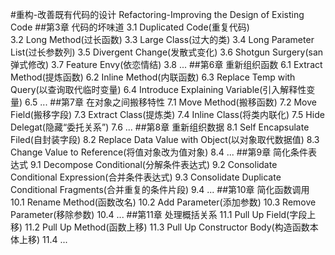 #重构-改善既有代码的设计
Refactoring-Improving the Design of Existing Code
##第3章 代码的坏味道
3.1 Duplicated Code(重复代码)<br>
3.2 Long Method(过长函数)
3.3 Large Class(过大的类)
3.4 Long Parameter List(过长参数列)
3.5 Divergent Change(发散式变化)
3.6 Shotgun Surgery(san弹式修改)
3.7 Feature Envy(依恋情结)
3.8 ...
##第6章 重新组织函数
6.1 Extract Method(提炼函数)
6.2 Inline Method(内联函数)
6.3 Replace Temp with Query(以查询取代临时变量)
6.4 Introduce Explaining Variable(引入解释性变量)
6.5 ...
##第7章 在对象之间搬移特性
7.1 Move Method(搬移函数)
7.2 Move Field(搬移字段)
7.3 Extract Class(提炼类)
7.4 Inline Class(将类内联化)
7.5 Hide Delegat(隐藏“委托关系”)
7.6 ...
##第8章 重新组织数据
8.1 Self Encapsulate Filed(自封装字段)
8.2 Replace Data Value with Object(以对象取代数据值)
8.3 Change Value to Reference(将值对象改为值对象)
8.4 ...
##第9章 简化条件表达式
9.1 Decompose Conditional(分解条件表达式)
9.2 Consolidate Conditional Expression(合并条件表达式)
9.3 Consolidate Duplicate Conditional Fragments(合并重复的条件片段)
9.4 ...
##第10章 简化函数调用
10.1 Rename Method(函数改名)
10.2 Add Parameter(添加参数)
10.3 Remove Parameter(移除参数)
10.4 ...
##第11章 处理概括关系
11.1 Pull Up Field(字段上移)
11.2 Pull Up Method(函数上移)
11.3 Pull Up Constructor Body(构造函数本体上移)
11.4 ...






